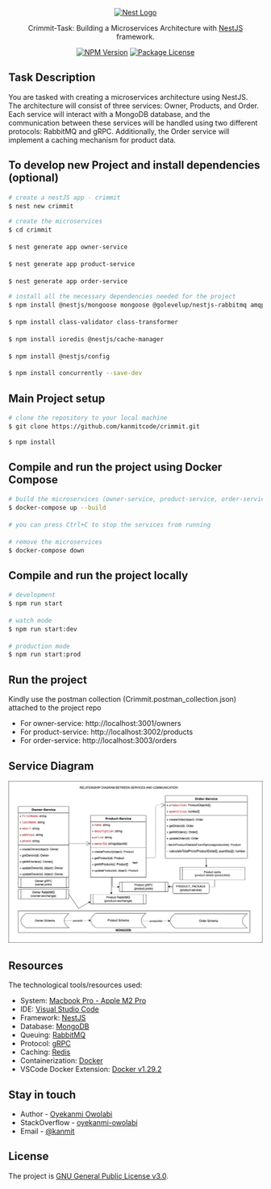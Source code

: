 <p align="center">
  <a href="http://nestjs.com/" target="blank"><img src="https://nestjs.com/img/logo-small.svg" width="120" alt="Nest Logo" /></a>
</p>

[circleci-image]: https://img.shields.io/circleci/build/github/nestjs/nest/master?token=abc123def456
[circleci-url]: https://circleci.com/gh/nestjs/nest

  <p align="center"> Crimmit-Task: Building a Microservices Architecture with <a href="http://nestjs.com" target="_blank">NestJS</a> framework. </p>
    <p align="center">
<a href="https://www.npmjs.com/~nestjscore" target="_blank"><img src="https://img.shields.io/npm/v/@nestjs/core.svg" alt="NPM Version" /></a>
<a href="https://www.npmjs.com/~nestjscore" target="_blank"><img src="https://img.shields.io/npm/l/@nestjs/core.svg" alt="Package License" /></a>

## Task Description

You are tasked with creating a microservices architecture using NestJS. The
architecture will consist of three services: Owner, Products, and Order. Each service will
interact with a MongoDB database, and the communication between these services will
be handled using two different protocols: RabbitMQ and gRPC. Additionally, the Order
service will implement a caching mechanism for product data.

## To develop new Project and install dependencies (optional)

```bash
# create a nestJS app - crimmit
$ nest new crimmit
```

```bash
# create the microservices
$ cd crimmit

$ nest generate app owner-service

$ nest generate app product-service

$ nest generate app order-service
```

```bash
# install all the necessary dependencies needed for the project
$ npm install @nestjs/mongoose mongoose @golevelup/nestjs-rabbitmq amqplib @nestjs/microservices @grpc/grpc-js @grpc/proto-loader cache-manager cache-manager-redis-store redis

$ npm install class-validator class-transformer 

$ npm install ioredis @nestjs/cache-manager

$ npm install @nestjs/config

$ npm install concurrently --save-dev
```

## Main Project setup

```bash 
# clone the repository to your local machine
$ git clone https://github.com/kanmitcode/crimmit.git
```

```bash
$ npm install
```

## Compile and run the project using Docker Compose

```bash
# build the microservices (owner-service, product-service, order-service)
$ docker-compose up --build

# you can press Ctrl+C to stop the services from running

# remove the microservices
$ docker-compose down
```

## Compile and run the project locally

```bash
# development
$ npm run start

# watch mode
$ npm run start:dev

# production mode
$ npm run start:prod
```

## Run the project

Kindly use the postman collection (Crimmit.postman_collection.json) attached to the project repo

- For owner-service: http://localhost:3001/owners
- For product-service: http://localhost:3002/products
- For order-service: http://localhost:3003/orders

## Service Diagram
<img src="crimmit.drawio.png" alt="crimmit-service-diagram">

## Resources

The technological tools/resources used:

- System: [Macbook Pro - Apple M2 Pro]()
- IDE: [Visual Studio Code](https://code.visualstudio.com/download)
- Framework: [NestJS](https://docs.nestjs.com)
- Database: [MongoDB](https://www.mongodb.com/docs/manual/administration/install-community/)
- Queuing: [RabbitMQ](https://www.rabbitmq.com/)
- Protocol: [gRPC](https://grpc.io/)
- Caching: [Redis](https://redis.io/)
- Containerization: [Docker](https://docs.docker.com/compose/)
- VSCode Docker Extension: [Docker v1.29.2](ms-azuretools.vscode-docker)


## Stay in touch

- Author - [Oyekanmi Owolabi](https://www.linkedin.com/in/oyekanmi-owolabi-45164a40/)
- StackOverflow - [oyekanmi-owolabi](https://stackoverflow.com/users/4654541/oyekanmi-owolabi)
- Email - [@kanmit](kanmitowolabi@gmail.com)

## License

The project is [GNU General Public License v3.0](https://github.com/kanmitcode/crimmit/blob/main/LICENSE).
